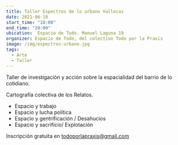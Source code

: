 ```yaml
---
title: Taller Espectros de lo urbano Vallecas
date: 2021-06-10
start_time: "18:00"
end_time: "20:00"
ubication:  Espacio de Todo. Manuel Laguna 19
organizer: Espacio de Todo, del colectivo Todo por la Praxis
image: /img/espectros-urbano.jpg
tags:
  - Arte
  - Taller
---
```

Taller de investigación y acción sobre la espacialidad del barrio de lo cotidiano. 

Cartografía colectiva de los Relatos.

- Espacio y trabajo
- Espacio y lucha política
- Espacio y gentrificación / Desahucios
- Espacio y sacrificio/ Explotación

Inscripción gratuita en todoporlapraxis@gmail.com